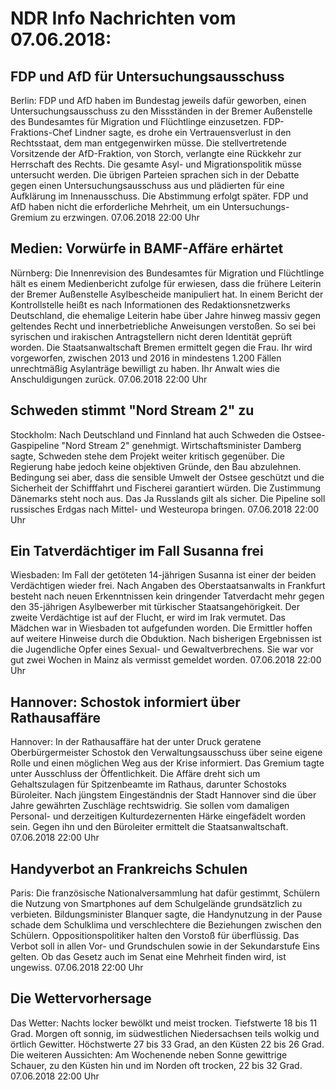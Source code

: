 # NDR Info Nachrichten vom 07.06.2018:


## FDP und AfD für Untersuchungsausschuss
Berlin:	FDP und AfD haben im Bundestag jeweils dafür geworben, einen Untersuchungsausschuss zu den Missständen in der Bremer Außenstelle des Bundesamtes für Migration und Flüchtlinge einzusetzen. FDP-Fraktions-Chef Lindner sagte, es drohe ein Vertrauensverlust in den Rechtsstaat, dem man entgegenwirken müsse. Die stellvertretende Vorsitzende der AfD-Fraktion, von Storch, verlangte eine Rückkehr zur Herrschaft des Rechts. Die gesamte Asyl- und Migrationspolitik müsse untersucht werden. Die übrigen Parteien sprachen sich in der Debatte gegen einen Untersuchungsausschuss aus und plädierten für eine Aufklärung im Innenausschuss. Die Abstimmung erfolgt später. FDP und AfD haben nicht die erforderliche Mehrheit, um ein Untersuchungs-Gremium zu erzwingen. 07.06.2018 22:00 Uhr 

## Medien: Vorwürfe in BAMF-Affäre erhärtet
Nürnberg:	Die Innenrevision des Bundesamtes für Migration und Flüchtlinge hält es einem Medienbericht zufolge für erwiesen, dass die frühere Leiterin der Bremer Außenstelle Asylbescheide manipuliert hat. In einem Bericht der Kontrollstelle heißt es nach Informationen des Redaktionsnetzwerks Deutschland, die ehemalige Leiterin habe über Jahre hinweg massiv gegen geltendes Recht und innerbetriebliche Anweisungen verstoßen. So sei bei syrischen und irakischen Antragstellern nicht deren Identität geprüft worden. Die Staatsanwaltschaft Bremen ermittelt gegen die Frau. Ihr wird vorgeworfen, zwischen 2013 und 2016 in mindestens 1.200 Fällen unrechtmäßig Asylanträge bewilligt zu haben. Ihr Anwalt wies die Anschuldigungen zurück. 07.06.2018 22:00 Uhr 

## Schweden stimmt "Nord Stream 2" zu
Stockholm:	Nach Deutschland und Finnland hat auch Schweden die Ostsee-Gaspipeline "Nord Stream 2" genehmigt. Wirtschaftsminister Damberg sagte, Schweden stehe dem Projekt weiter kritisch gegenüber. Die Regierung habe jedoch keine objektiven Gründe, den Bau abzulehnen. Bedingung sei aber, dass die sensible Umwelt der Ostsee geschützt und die Sicherheit der Schifffahrt und Fischerei garantiert würden. Die Zustimmung Dänemarks steht noch aus. Das Ja Russlands gilt als sicher. Die Pipeline soll russisches Erdgas nach Mittel- und Westeuropa bringen. 07.06.2018 22:00 Uhr 

## Ein Tatverdächtiger im Fall Susanna frei
Wiesbaden: Im Fall der getöteten 14-jährigen Susanna ist einer der beiden Verdächtigen wieder frei. Nach Angaben des Oberstaatsanwalts in Frankfurt besteht nach neuen Erkenntnissen kein dringender Tatverdacht mehr gegen den 35-jährigen Asylbewerber mit türkischer Staatsangehörigkeit. Der zweite Verdächtige ist auf der Flucht, er wird im Irak vermutet. Das Mädchen war in Wiesbaden tot aufgefunden worden. Die Ermittler hoffen auf weitere Hinweise durch die Obduktion. Nach bisherigen Ergebnissen ist die Jugendliche Opfer eines Sexual- und Gewaltverbrechens. Sie war vor gut zwei Wochen in Mainz als vermisst gemeldet worden. 07.06.2018 22:00 Uhr 

## Hannover: Schostok informiert über Rathausaffäre
Hannover: In der Rathausaffäre hat der unter Druck geratene Oberbürgermeister Schostok den Verwaltungsausschuss über seine eigene Rolle und einen möglichen Weg aus der Krise informiert. Das Gremium tagte unter Ausschluss der Öffentlichkeit. Die Affäre dreht sich um Gehaltszulagen für Spitzenbeamte im Rathaus, darunter Schostoks Büroleiter. Nach jüngstem Eingeständnis der Stadt Hannover sind die über Jahre gewährten Zuschläge rechtswidrig. Sie sollen vom damaligen Personal- und derzeitigen Kulturdezernenten Härke eingefädelt worden sein. Gegen ihn und den Büroleiter ermittelt die Staatsanwaltschaft. 07.06.2018 22:00 Uhr 

## Handyverbot an Frankreichs Schulen
Paris:	Die französische Nationalversammlung hat dafür gestimmt, Schülern die Nutzung von Smartphones auf dem Schulgelände grundsätzlich zu verbieten. Bildungsminister Blanquer sagte, die Handynutzung in der Pause schade dem Schulklima und verschlechtere die Beziehungen zwischen den Schülern. Oppositionspolitiker halten den Vorstoß für überflüssig. Das Verbot soll in allen Vor- und Grundschulen sowie in der Sekundarstufe Eins gelten. Ob das Gesetz auch im Senat eine Mehrheit finden wird, ist ungewiss. 07.06.2018 22:00 Uhr 

## Die Wettervorhersage
Das Wetter:
Nachts locker bewölkt und meist trocken. Tiefstwerte 18 bis 11 Grad. Morgen oft sonnig, im südwestlichen Niedersachsen teils wolkig und örtlich Gewitter. Höchstwerte 27 bis 33 Grad, an den Küsten 22 bis 26 Grad. Die weiteren Aussichten: Am Wochenende neben Sonne gewittrige Schauer, zu den Küsten hin und im Norden oft trocken, 22 bis 32 Grad. 07.06.2018 22:00 Uhr 
